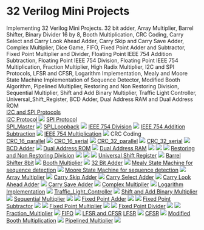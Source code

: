 # 32 Verilog Mini Projects
Implementing 32 Verilog Mini Projects.
32 bit adder,
Array Multiplier,
Barrel Shifter,
Binary Divider 16 by 8,
Booth Multiplication,
CRC Coding,
Carry Select and Carry Look Ahead Adder,
Carry Skip and Carry Save Adder,
Complex Multiplier,
Dice Game,
FIFO,
Fixed Point Adder and Subtractor,
Fixed Point Multiplier and Divider,
Floating Point IEEE 754 Addition Subtraction,
Floating Point IEEE 754 Division,
Floating Point IEEE 754 Multiplication,
Fraction Multiplier,
High Radix Multiplier,
I2C and SPI Protocols,
LFSR and CFSR,
Logarithm Implementation,
Mealy and Moore State Machine Implementation of Sequence Detector,
Modified Booth Algorithm,
Pipelined Multiplier,
Restoring and Non Restoring Division,
Sequential Multiplier,
Shift and Add Binary Multiplier,
Traffic Light Controller,
Universal_Shift_Register,
BCD Adder,
Dual Address RAM and
Dual Address ROM<br>
[I2C and SPI Protocols](I2C%20and%20SPI%20Protocols)<br>
[I2C Protocol](I2C%20and%20SPI%20Protocols/I2C)
![](I2C%20and%20SPI%20Protocols/I2C/I2C.jpg)
[SPI Protocol](I2C%20and%20SPI%20Protocols/SPI)<br>
[SPI_Master](I2C%20and%20SPI%20Protocols/SPI/Master.jpg)
![](I2C%20and%20SPI%20Protocols/SPI/Master.jpg)
[SPI_Loopback](I2C%20and%20SPI%20Protocols/SPI/Loopback.jpg)
![](I2C%20and%20SPI%20Protocols/SPI/Loopback.jpg)
[IEEE 754 Division](Floating%20Point%20IEEE%20754%20Division/division.v)
![](Floating%20Point%20IEEE%20754%20Division/IEEE_754_Division.jpg)
[IEEE 754 Addition Subtraction](Floating%20Point%20IEEE%20754%20Addition%20Subtraction/Addition_Subtraction.v)
![](Floating%20Point%20IEEE%20754%20Addition%20Subtraction/IEEE_754_Addition_Substraction.jpg)
[IEEE 754 Multiplication](Floating%20Point%20IEEE%20754%20Multiplication)
![](Floating%20Point%20IEEE%20754%20Multiplication/IEEE_754_Multiplication.jpg)
CRC Coding                                                          
[CRC_16_parallel](CRC%20Coding/CRC_16_parallel)
![](CRC%20Coding/CRC_16_parallel/CRC_16_parallel.jpg)
[CRC_16_serial](CRC%20Coding/CRC_16_serial)
![](CRC%20Coding/CRC_16_serial/CRC_16_serial.jpg)
[CRC_32_parallel](CRC%20Coding/CRC_32_parallel)
![](CRC%20Coding/CRC_32_parallel/CRC_32_parallel.jpg)
[CRC_32_serial](CRC%20Coding/CRC_32_serial)
![](CRC%20Coding/CRC_32_serial/CRC_32_serial.jpg)
[BCD Adder](/bcd_adder)
![](bcd_adder/bcd_adder.jpg) 
[Dual Address ROM](/dual_address_rom)
![](dual_address_rom/dual_address_rom.jpg)
[Dual Address RAM](/dual_address_ram)
![](dual_address_ram/dual_address_ram1.jpg)
![](dual_address_ram/dual_address_ram2.jpg)
![](dual_address_ram/dual_address_ram3.jpg)
[Restoring and Non Restoring Division](/Restoring%20and%20Non%20Restoring%20Division)
![](Restoring%20and%20Non%20Restoring%20Division/Non%20Restoring%20Division%20Radix%202.jpg)
![](Restoring%20and%20Non%20Restoring%20Division/Restoring%20Division%20Radix%202.jpg)
![](Restoring%20and%20Non%20Restoring%20Division/Restoring%20Division%20Radix%204.jpg)
[Universal Shift Register](/Universal_Shift_Register)
![](Universal_Shift_Register/Universal_shift_reg.jpg)
[Barrel Shifter 8bit](/Barrel%20Shifter)
![](Barrel%20Shifter/barrel_shifter_8bit.jpg)
[Booth Multiplier](/Booth%20Multiplication)
![](Booth%20Multiplication/booth_multiplication.jpg)
[32 Bit Adder](32%20bit%20adder)
![](32%20bit%20adder/32%20bit%20adder.jpg)
[Mealy State Machine for sequence detection](Mealy%20and%20Moore%20State%20Machine%20Implementation%20of%20Sequence%20Detector)
![](Mealy%20and%20Moore%20State%20Machine%20Implementation%20of%20Sequence%20Detector/mealy.jpg)
[Moore State Machine for sequence detection](Mealy%20and%20Moore%20State%20Machine%20Implementation%20of%20Sequence%20Detector)
![](Mealy%20and%20Moore%20State%20Machine%20Implementation%20of%20Sequence%20Detector/moore.jpg)
[Array Multiplier](Array%20Multiplier)
![](Array%20Multiplier/array_multiplier.jpg)
[Carry Skip Adder](Carry%20Skip%20and%20Carry%20Save%20Adder)
![](Carry%20Skip%20and%20Carry%20Save%20Adder/carry_skip_adder.jpg)
[Carry Select Adder](Carry%20Select%20and%20Carry%20Look%20Ahead%20Adder)
![](Carry%20Select%20and%20Carry%20Look%20Ahead%20Adder/carry_select_adder.jpg)
[Carry Look Ahead Adder](Carry%20Select%20and%20Carry%20Look%20Ahead%20Adder)
![](Carry%20Select%20and%20Carry%20Look%20Ahead%20Adder/carry_look_ahead_adder.jpg)
[Carry Save Adder](Carry%20Skip%20and%20Carry%20Save%20Adder)
![](Carry%20Skip%20and%20Carry%20Save%20Adder/carry_save_adder.jpg)
[Complex Multiplier](Complex%20Multiplier)
![](Complex%20Multiplier/complex_multiplication.jpg)
[Logarithm Implementation](Logarithm%20Implementation)
![](Logarithm%20Implementation/log.jpg)
[Traffic_Light_Controller](Traffic%20Light%20Controller)
![](Traffic%20Light%20Controller/traffic_light.jpg)
[Shift and Add Binary Multiplier](Shift%20and%20Add%20Binary%20Multiplier)
![](Shift%20and%20Add%20Binary%20Multiplier/shift%20and%20add%20multiplier.jpg)
[Sequential Multiplier](Sequential%20Multiplier)
![](Sequential%20Multiplier/sequential_multiplication1.jpg)
![](Sequential%20Multiplier/sequential_multiplication2.jpg)
[Fixed Point Adder](Fixed%20Point%20Adder%20and%20Subtractor)
![](Fixed%20Point%20Adder%20and%20Subtractor/fixed_point_adder1.jpg)
![](Fixed%20Point%20Adder%20and%20Subtractor/fixed_point_adder2.jpg)
[Fixed Point Subtractor](Fixed%20Point%20Adder%20and%20Subtractor)
![](Fixed%20Point%20Adder%20and%20Subtractor/fixed_point_subtractor1.jpg)
![](Fixed%20Point%20Adder%20and%20Subtractor/fixed_point_subtractor2.jpg)
[Fixed Point Multiplier](Fixed%20Point%20Multiplier%20and%20Divider)
![](Fixed%20Point%20Multiplier%20and%20Divider/fixed_point_multiplier1.jpg)
![](Fixed%20Point%20Multiplier%20and%20Divider/fixed_point_multiplier2.jpg)
[Fixed Point Divider](Fixed%20Point%20Multiplier%20and%20Divider)
![](Fixed%20Point%20Multiplier%20and%20Divider/fixed_point_divider1.jpg)
![](Fixed%20Point%20Multiplier%20and%20Divider/fixed_point_divider2.jpg)
[Fraction_Multiplier](Fraction%20Multiplier)
![](Fraction%20Multiplier/fraction_multiplication.jpg)
[FIFO](FIFO)
![](FIFO/fifo.jpg)
[LFSR and CFSR](LFSR%20and%20CFSR)
[LFSR](LFSR%20and%20CFSR/LFSR)
![](LFSR%20and%20CFSR/LFSR/lfsr.jpg)
[CFSR](LFSR%20and%20CFSR/CFSR)
![](LFSR%20and%20CFSR/CFSR/cfsr.jpg)
[Modified Booth Multiplication](Modified%20Booth%20Algorithm)
![](Modified%20Booth%20Algorithm/modified_booth.jpg)
[Pipelined Multiplier](Pipelined%20Multiplier)
![](Pipelined%20Multiplier/pipelined%20multiplier.jpg)
